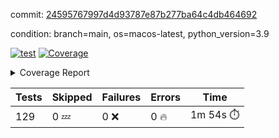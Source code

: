 commit: [24595767997d4d93787e87b277ba64c4db464692](https://github.com/rcmdnk/homebrew-file/tree/24595767997d4d93787e87b277ba64c4db464692)

condition: branch=main, os=macos-latest, python_version=3.9

[![test](https://github.com/rcmdnk/homebrew-file/actions/workflows/test.yml/badge.svg)](https://github.com/rcmdnk/homebrew-file/actions/runs/16005824276)
<a href="https://github.com/rcmdnk/homebrew-file/blob/24595767997d4d93787e87b277ba64c4db464692/README.md"><img alt="Coverage" src="https://img.shields.io/badge/Coverage-62%25-yellow.svg" /></a><details><summary>Coverage Report </summary><table><tr><th>File</th><th>Stmts</th><th>Miss</th><th>Cover</th><th>Missing</th></tr><tbody><tr><td colspan="5"><b>bin</b></td></tr><tr><td>&nbsp; &nbsp;<a href="https://github.com/rcmdnk/homebrew-file/blob/24595767997d4d93787e87b277ba64c4db464692/bin/brew-file">brew-file</a></td><td>2162</td><td>815</td><td>62%</td><td><a href="https://github.com/rcmdnk/homebrew-file/blob/24595767997d4d93787e87b277ba64c4db464692/bin/brew-file#L56-L62">56&ndash;62</a>, <a href="https://github.com/rcmdnk/homebrew-file/blob/24595767997d4d93787e87b277ba64c4db464692/bin/brew-file#L149">149</a>, <a href="https://github.com/rcmdnk/homebrew-file/blob/24595767997d4d93787e87b277ba64c4db464692/bin/brew-file#L161">161</a>, <a href="https://github.com/rcmdnk/homebrew-file/blob/24595767997d4d93787e87b277ba64c4db464692/bin/brew-file#L164">164</a>, <a href="https://github.com/rcmdnk/homebrew-file/blob/24595767997d4d93787e87b277ba64c4db464692/bin/brew-file#L213">213</a>, <a href="https://github.com/rcmdnk/homebrew-file/blob/24595767997d4d93787e87b277ba64c4db464692/bin/brew-file#L307">307</a>, <a href="https://github.com/rcmdnk/homebrew-file/blob/24595767997d4d93787e87b277ba64c4db464692/bin/brew-file#L310">310</a>, <a href="https://github.com/rcmdnk/homebrew-file/blob/24595767997d4d93787e87b277ba64c4db464692/bin/brew-file#L378-L380">378&ndash;380</a>, <a href="https://github.com/rcmdnk/homebrew-file/blob/24595767997d4d93787e87b277ba64c4db464692/bin/brew-file#L389-L390">389&ndash;390</a>, <a href="https://github.com/rcmdnk/homebrew-file/blob/24595767997d4d93787e87b277ba64c4db464692/bin/brew-file#L484">484</a>, <a href="https://github.com/rcmdnk/homebrew-file/blob/24595767997d4d93787e87b277ba64c4db464692/bin/brew-file#L490-L493">490&ndash;493</a>, <a href="https://github.com/rcmdnk/homebrew-file/blob/24595767997d4d93787e87b277ba64c4db464692/bin/brew-file#L531-L555">531&ndash;555</a>, <a href="https://github.com/rcmdnk/homebrew-file/blob/24595767997d4d93787e87b277ba64c4db464692/bin/brew-file#L559-L567">559&ndash;567</a>, <a href="https://github.com/rcmdnk/homebrew-file/blob/24595767997d4d93787e87b277ba64c4db464692/bin/brew-file#L693">693</a>, <a href="https://github.com/rcmdnk/homebrew-file/blob/24595767997d4d93787e87b277ba64c4db464692/bin/brew-file#L813-L817">813&ndash;817</a>, <a href="https://github.com/rcmdnk/homebrew-file/blob/24595767997d4d93787e87b277ba64c4db464692/bin/brew-file#L830-L835">830&ndash;835</a>, <a href="https://github.com/rcmdnk/homebrew-file/blob/24595767997d4d93787e87b277ba64c4db464692/bin/brew-file#L846">846</a>, <a href="https://github.com/rcmdnk/homebrew-file/blob/24595767997d4d93787e87b277ba64c4db464692/bin/brew-file#L863">863</a>, <a href="https://github.com/rcmdnk/homebrew-file/blob/24595767997d4d93787e87b277ba64c4db464692/bin/brew-file#L867-L875">867&ndash;875</a>, <a href="https://github.com/rcmdnk/homebrew-file/blob/24595767997d4d93787e87b277ba64c4db464692/bin/brew-file#L884-L887">884&ndash;887</a>, <a href="https://github.com/rcmdnk/homebrew-file/blob/24595767997d4d93787e87b277ba64c4db464692/bin/brew-file#L889-L892">889&ndash;892</a>, <a href="https://github.com/rcmdnk/homebrew-file/blob/24595767997d4d93787e87b277ba64c4db464692/bin/brew-file#L894-L897">894&ndash;897</a>, <a href="https://github.com/rcmdnk/homebrew-file/blob/24595767997d4d93787e87b277ba64c4db464692/bin/brew-file#L908-L926">908&ndash;926</a>, <a href="https://github.com/rcmdnk/homebrew-file/blob/24595767997d4d93787e87b277ba64c4db464692/bin/brew-file#L977-L987">977&ndash;987</a>, <a href="https://github.com/rcmdnk/homebrew-file/blob/24595767997d4d93787e87b277ba64c4db464692/bin/brew-file#L990-L1017">990&ndash;1017</a>, <a href="https://github.com/rcmdnk/homebrew-file/blob/24595767997d4d93787e87b277ba64c4db464692/bin/brew-file#L1033-L1048">1033&ndash;1048</a>, <a href="https://github.com/rcmdnk/homebrew-file/blob/24595767997d4d93787e87b277ba64c4db464692/bin/brew-file#L1090">1090</a>, <a href="https://github.com/rcmdnk/homebrew-file/blob/24595767997d4d93787e87b277ba64c4db464692/bin/brew-file#L1106-L1111">1106&ndash;1111</a>, <a href="https://github.com/rcmdnk/homebrew-file/blob/24595767997d4d93787e87b277ba64c4db464692/bin/brew-file#L1115-L1117">1115&ndash;1117</a>, <a href="https://github.com/rcmdnk/homebrew-file/blob/24595767997d4d93787e87b277ba64c4db464692/bin/brew-file#L1121-L1124">1121&ndash;1124</a>, <a href="https://github.com/rcmdnk/homebrew-file/blob/24595767997d4d93787e87b277ba64c4db464692/bin/brew-file#L1128-L1130">1128&ndash;1130</a>, <a href="https://github.com/rcmdnk/homebrew-file/blob/24595767997d4d93787e87b277ba64c4db464692/bin/brew-file#L1134-L1136">1134&ndash;1136</a>, <a href="https://github.com/rcmdnk/homebrew-file/blob/24595767997d4d93787e87b277ba64c4db464692/bin/brew-file#L1140-L1142">1140&ndash;1142</a>, <a href="https://github.com/rcmdnk/homebrew-file/blob/24595767997d4d93787e87b277ba64c4db464692/bin/brew-file#L1146-L1148">1146&ndash;1148</a>, <a href="https://github.com/rcmdnk/homebrew-file/blob/24595767997d4d93787e87b277ba64c4db464692/bin/brew-file#L1152-L1154">1152&ndash;1154</a>, <a href="https://github.com/rcmdnk/homebrew-file/blob/24595767997d4d93787e87b277ba64c4db464692/bin/brew-file#L1158-L1161">1158&ndash;1161</a>, <a href="https://github.com/rcmdnk/homebrew-file/blob/24595767997d4d93787e87b277ba64c4db464692/bin/brew-file#L1165-L1167">1165&ndash;1167</a>, <a href="https://github.com/rcmdnk/homebrew-file/blob/24595767997d4d93787e87b277ba64c4db464692/bin/brew-file#L1185">1185</a>, <a href="https://github.com/rcmdnk/homebrew-file/blob/24595767997d4d93787e87b277ba64c4db464692/bin/brew-file#L1235-L1237">1235&ndash;1237</a>, <a href="https://github.com/rcmdnk/homebrew-file/blob/24595767997d4d93787e87b277ba64c4db464692/bin/brew-file#L1240">1240</a>, <a href="https://github.com/rcmdnk/homebrew-file/blob/24595767997d4d93787e87b277ba64c4db464692/bin/brew-file#L1246">1246</a>, <a href="https://github.com/rcmdnk/homebrew-file/blob/24595767997d4d93787e87b277ba64c4db464692/bin/brew-file#L1268-L1271">1268&ndash;1271</a>, <a href="https://github.com/rcmdnk/homebrew-file/blob/24595767997d4d93787e87b277ba64c4db464692/bin/brew-file#L1349">1349</a>, <a href="https://github.com/rcmdnk/homebrew-file/blob/24595767997d4d93787e87b277ba64c4db464692/bin/brew-file#L1386">1386</a>, <a href="https://github.com/rcmdnk/homebrew-file/blob/24595767997d4d93787e87b277ba64c4db464692/bin/brew-file#L1423">1423</a>, <a href="https://github.com/rcmdnk/homebrew-file/blob/24595767997d4d93787e87b277ba64c4db464692/bin/brew-file#L1426">1426</a>, <a href="https://github.com/rcmdnk/homebrew-file/blob/24595767997d4d93787e87b277ba64c4db464692/bin/brew-file#L1438">1438</a>, <a href="https://github.com/rcmdnk/homebrew-file/blob/24595767997d4d93787e87b277ba64c4db464692/bin/brew-file#L1440">1440</a>, <a href="https://github.com/rcmdnk/homebrew-file/blob/24595767997d4d93787e87b277ba64c4db464692/bin/brew-file#L1475-L1476">1475&ndash;1476</a>, <a href="https://github.com/rcmdnk/homebrew-file/blob/24595767997d4d93787e87b277ba64c4db464692/bin/brew-file#L1481-L1484">1481&ndash;1484</a>, <a href="https://github.com/rcmdnk/homebrew-file/blob/24595767997d4d93787e87b277ba64c4db464692/bin/brew-file#L1514-L1541">1514&ndash;1541</a>, <a href="https://github.com/rcmdnk/homebrew-file/blob/24595767997d4d93787e87b277ba64c4db464692/bin/brew-file#L1548">1548</a>, <a href="https://github.com/rcmdnk/homebrew-file/blob/24595767997d4d93787e87b277ba64c4db464692/bin/brew-file#L1550">1550</a>, <a href="https://github.com/rcmdnk/homebrew-file/blob/24595767997d4d93787e87b277ba64c4db464692/bin/brew-file#L1559-L1560">1559&ndash;1560</a>, <a href="https://github.com/rcmdnk/homebrew-file/blob/24595767997d4d93787e87b277ba64c4db464692/bin/brew-file#L1565">1565</a>, <a href="https://github.com/rcmdnk/homebrew-file/blob/24595767997d4d93787e87b277ba64c4db464692/bin/brew-file#L1571">1571</a>, <a href="https://github.com/rcmdnk/homebrew-file/blob/24595767997d4d93787e87b277ba64c4db464692/bin/brew-file#L1575-L1586">1575&ndash;1586</a>, <a href="https://github.com/rcmdnk/homebrew-file/blob/24595767997d4d93787e87b277ba64c4db464692/bin/brew-file#L1589-L1594">1589&ndash;1594</a>, <a href="https://github.com/rcmdnk/homebrew-file/blob/24595767997d4d93787e87b277ba64c4db464692/bin/brew-file#L1605-L1625">1605&ndash;1625</a>, <a href="https://github.com/rcmdnk/homebrew-file/blob/24595767997d4d93787e87b277ba64c4db464692/bin/brew-file#L1653">1653</a>, <a href="https://github.com/rcmdnk/homebrew-file/blob/24595767997d4d93787e87b277ba64c4db464692/bin/brew-file#L1692-L1699">1692&ndash;1699</a>, <a href="https://github.com/rcmdnk/homebrew-file/blob/24595767997d4d93787e87b277ba64c4db464692/bin/brew-file#L1706-L1714">1706&ndash;1714</a>, <a href="https://github.com/rcmdnk/homebrew-file/blob/24595767997d4d93787e87b277ba64c4db464692/bin/brew-file#L1730">1730</a>, <a href="https://github.com/rcmdnk/homebrew-file/blob/24595767997d4d93787e87b277ba64c4db464692/bin/brew-file#L1740">1740</a>, <a href="https://github.com/rcmdnk/homebrew-file/blob/24595767997d4d93787e87b277ba64c4db464692/bin/brew-file#L1746">1746</a>, <a href="https://github.com/rcmdnk/homebrew-file/blob/24595767997d4d93787e87b277ba64c4db464692/bin/brew-file#L1756">1756</a>, <a href="https://github.com/rcmdnk/homebrew-file/blob/24595767997d4d93787e87b277ba64c4db464692/bin/brew-file#L1765-L1766">1765&ndash;1766</a>, <a href="https://github.com/rcmdnk/homebrew-file/blob/24595767997d4d93787e87b277ba64c4db464692/bin/brew-file#L1770">1770</a>, <a href="https://github.com/rcmdnk/homebrew-file/blob/24595767997d4d93787e87b277ba64c4db464692/bin/brew-file#L1776">1776</a>, <a href="https://github.com/rcmdnk/homebrew-file/blob/24595767997d4d93787e87b277ba64c4db464692/bin/brew-file#L1782-L1786">1782&ndash;1786</a>, <a href="https://github.com/rcmdnk/homebrew-file/blob/24595767997d4d93787e87b277ba64c4db464692/bin/brew-file#L1802-L1809">1802&ndash;1809</a>, <a href="https://github.com/rcmdnk/homebrew-file/blob/24595767997d4d93787e87b277ba64c4db464692/bin/brew-file#L1816-L1820">1816&ndash;1820</a>, <a href="https://github.com/rcmdnk/homebrew-file/blob/24595767997d4d93787e87b277ba64c4db464692/bin/brew-file#L1824">1824</a>, <a href="https://github.com/rcmdnk/homebrew-file/blob/24595767997d4d93787e87b277ba64c4db464692/bin/brew-file#L1837-L1838">1837&ndash;1838</a>, <a href="https://github.com/rcmdnk/homebrew-file/blob/24595767997d4d93787e87b277ba64c4db464692/bin/brew-file#L1859-L1967">1859&ndash;1967</a>, <a href="https://github.com/rcmdnk/homebrew-file/blob/24595767997d4d93787e87b277ba64c4db464692/bin/brew-file#L1970-L1979">1970&ndash;1979</a>, <a href="https://github.com/rcmdnk/homebrew-file/blob/24595767997d4d93787e87b277ba64c4db464692/bin/brew-file#L1992">1992</a>, <a href="https://github.com/rcmdnk/homebrew-file/blob/24595767997d4d93787e87b277ba64c4db464692/bin/brew-file#L1997">1997</a>, <a href="https://github.com/rcmdnk/homebrew-file/blob/24595767997d4d93787e87b277ba64c4db464692/bin/brew-file#L2002-L2041">2002&ndash;2041</a>, <a href="https://github.com/rcmdnk/homebrew-file/blob/24595767997d4d93787e87b277ba64c4db464692/bin/brew-file#L2051-L2078">2051&ndash;2078</a>, <a href="https://github.com/rcmdnk/homebrew-file/blob/24595767997d4d93787e87b277ba64c4db464692/bin/brew-file#L2082-L2148">2082&ndash;2148</a>, <a href="https://github.com/rcmdnk/homebrew-file/blob/24595767997d4d93787e87b277ba64c4db464692/bin/brew-file#L2155-L2158">2155&ndash;2158</a>, <a href="https://github.com/rcmdnk/homebrew-file/blob/24595767997d4d93787e87b277ba64c4db464692/bin/brew-file#L2167-L2170">2167&ndash;2170</a>, <a href="https://github.com/rcmdnk/homebrew-file/blob/24595767997d4d93787e87b277ba64c4db464692/bin/brew-file#L2179-L2182">2179&ndash;2182</a>, <a href="https://github.com/rcmdnk/homebrew-file/blob/24595767997d4d93787e87b277ba64c4db464692/bin/brew-file#L2191-L2212">2191&ndash;2212</a>, <a href="https://github.com/rcmdnk/homebrew-file/blob/24595767997d4d93787e87b277ba64c4db464692/bin/brew-file#L2222-L2240">2222&ndash;2240</a>, <a href="https://github.com/rcmdnk/homebrew-file/blob/24595767997d4d93787e87b277ba64c4db464692/bin/brew-file#L2249-L2259">2249&ndash;2259</a>, <a href="https://github.com/rcmdnk/homebrew-file/blob/24595767997d4d93787e87b277ba64c4db464692/bin/brew-file#L2262-L2277">2262&ndash;2277</a>, <a href="https://github.com/rcmdnk/homebrew-file/blob/24595767997d4d93787e87b277ba64c4db464692/bin/brew-file#L2280-L2292">2280&ndash;2292</a>, <a href="https://github.com/rcmdnk/homebrew-file/blob/24595767997d4d93787e87b277ba64c4db464692/bin/brew-file#L2299">2299</a>, <a href="https://github.com/rcmdnk/homebrew-file/blob/24595767997d4d93787e87b277ba64c4db464692/bin/brew-file#L2303-L2310">2303&ndash;2310</a>, <a href="https://github.com/rcmdnk/homebrew-file/blob/24595767997d4d93787e87b277ba64c4db464692/bin/brew-file#L2317-L2318">2317&ndash;2318</a>, <a href="https://github.com/rcmdnk/homebrew-file/blob/24595767997d4d93787e87b277ba64c4db464692/bin/brew-file#L2347">2347</a>, <a href="https://github.com/rcmdnk/homebrew-file/blob/24595767997d4d93787e87b277ba64c4db464692/bin/brew-file#L2353">2353</a>, <a href="https://github.com/rcmdnk/homebrew-file/blob/24595767997d4d93787e87b277ba64c4db464692/bin/brew-file#L2361-L2365">2361&ndash;2365</a>, <a href="https://github.com/rcmdnk/homebrew-file/blob/24595767997d4d93787e87b277ba64c4db464692/bin/brew-file#L2376-L2379">2376&ndash;2379</a>, <a href="https://github.com/rcmdnk/homebrew-file/blob/24595767997d4d93787e87b277ba64c4db464692/bin/brew-file#L2386">2386</a>, <a href="https://github.com/rcmdnk/homebrew-file/blob/24595767997d4d93787e87b277ba64c4db464692/bin/brew-file#L2393">2393</a>, <a href="https://github.com/rcmdnk/homebrew-file/blob/24595767997d4d93787e87b277ba64c4db464692/bin/brew-file#L2397">2397</a>, <a href="https://github.com/rcmdnk/homebrew-file/blob/24595767997d4d93787e87b277ba64c4db464692/bin/brew-file#L2418-L2451">2418&ndash;2451</a>, <a href="https://github.com/rcmdnk/homebrew-file/blob/24595767997d4d93787e87b277ba64c4db464692/bin/brew-file#L2471">2471</a>, <a href="https://github.com/rcmdnk/homebrew-file/blob/24595767997d4d93787e87b277ba64c4db464692/bin/brew-file#L2488-L2489">2488&ndash;2489</a>, <a href="https://github.com/rcmdnk/homebrew-file/blob/24595767997d4d93787e87b277ba64c4db464692/bin/brew-file#L2493">2493</a>, <a href="https://github.com/rcmdnk/homebrew-file/blob/24595767997d4d93787e87b277ba64c4db464692/bin/brew-file#L2498-L2499">2498&ndash;2499</a>, <a href="https://github.com/rcmdnk/homebrew-file/blob/24595767997d4d93787e87b277ba64c4db464692/bin/brew-file#L2505-L2525">2505&ndash;2525</a>, <a href="https://github.com/rcmdnk/homebrew-file/blob/24595767997d4d93787e87b277ba64c4db464692/bin/brew-file#L2529-L2539">2529&ndash;2539</a>, <a href="https://github.com/rcmdnk/homebrew-file/blob/24595767997d4d93787e87b277ba64c4db464692/bin/brew-file#L2542">2542</a>, <a href="https://github.com/rcmdnk/homebrew-file/blob/24595767997d4d93787e87b277ba64c4db464692/bin/brew-file#L2558">2558</a>, <a href="https://github.com/rcmdnk/homebrew-file/blob/24595767997d4d93787e87b277ba64c4db464692/bin/brew-file#L2562-L2568">2562&ndash;2568</a>, <a href="https://github.com/rcmdnk/homebrew-file/blob/24595767997d4d93787e87b277ba64c4db464692/bin/brew-file#L2570">2570</a>, <a href="https://github.com/rcmdnk/homebrew-file/blob/24595767997d4d93787e87b277ba64c4db464692/bin/brew-file#L2576">2576</a>, <a href="https://github.com/rcmdnk/homebrew-file/blob/24595767997d4d93787e87b277ba64c4db464692/bin/brew-file#L2605-L2617">2605&ndash;2617</a>, <a href="https://github.com/rcmdnk/homebrew-file/blob/24595767997d4d93787e87b277ba64c4db464692/bin/brew-file#L2633-L2634">2633&ndash;2634</a>, <a href="https://github.com/rcmdnk/homebrew-file/blob/24595767997d4d93787e87b277ba64c4db464692/bin/brew-file#L2636">2636</a>, <a href="https://github.com/rcmdnk/homebrew-file/blob/24595767997d4d93787e87b277ba64c4db464692/bin/brew-file#L2646">2646</a>, <a href="https://github.com/rcmdnk/homebrew-file/blob/24595767997d4d93787e87b277ba64c4db464692/bin/brew-file#L2661-L2908">2661&ndash;2908</a>, <a href="https://github.com/rcmdnk/homebrew-file/blob/24595767997d4d93787e87b277ba64c4db464692/bin/brew-file#L2928-L2930">2928&ndash;2930</a>, <a href="https://github.com/rcmdnk/homebrew-file/blob/24595767997d4d93787e87b277ba64c4db464692/bin/brew-file#L2939-L2949">2939&ndash;2949</a>, <a href="https://github.com/rcmdnk/homebrew-file/blob/24595767997d4d93787e87b277ba64c4db464692/bin/brew-file#L2961-L2967">2961&ndash;2967</a>, <a href="https://github.com/rcmdnk/homebrew-file/blob/24595767997d4d93787e87b277ba64c4db464692/bin/brew-file#L2979-L2993">2979&ndash;2993</a>, <a href="https://github.com/rcmdnk/homebrew-file/blob/24595767997d4d93787e87b277ba64c4db464692/bin/brew-file#L2999-L3036">2999&ndash;3036</a>, <a href="https://github.com/rcmdnk/homebrew-file/blob/24595767997d4d93787e87b277ba64c4db464692/bin/brew-file#L3044-L3068">3044&ndash;3068</a>, <a href="https://github.com/rcmdnk/homebrew-file/blob/24595767997d4d93787e87b277ba64c4db464692/bin/brew-file#L3072-L3085">3072&ndash;3085</a>, <a href="https://github.com/rcmdnk/homebrew-file/blob/24595767997d4d93787e87b277ba64c4db464692/bin/brew-file#L3089-L3102">3089&ndash;3102</a>, <a href="https://github.com/rcmdnk/homebrew-file/blob/24595767997d4d93787e87b277ba64c4db464692/bin/brew-file#L3106">3106</a>, <a href="https://github.com/rcmdnk/homebrew-file/blob/24595767997d4d93787e87b277ba64c4db464692/bin/brew-file#L3136-L3137">3136&ndash;3137</a>, <a href="https://github.com/rcmdnk/homebrew-file/blob/24595767997d4d93787e87b277ba64c4db464692/bin/brew-file#L3228">3228</a>, <a href="https://github.com/rcmdnk/homebrew-file/blob/24595767997d4d93787e87b277ba64c4db464692/bin/brew-file#L3230">3230</a>, <a href="https://github.com/rcmdnk/homebrew-file/blob/24595767997d4d93787e87b277ba64c4db464692/bin/brew-file#L3235-L3246">3235&ndash;3246</a>, <a href="https://github.com/rcmdnk/homebrew-file/blob/24595767997d4d93787e87b277ba64c4db464692/bin/brew-file#L3262">3262</a>, <a href="https://github.com/rcmdnk/homebrew-file/blob/24595767997d4d93787e87b277ba64c4db464692/bin/brew-file#L3280-L3297">3280&ndash;3297</a>, <a href="https://github.com/rcmdnk/homebrew-file/blob/24595767997d4d93787e87b277ba64c4db464692/bin/brew-file#L3320">3320</a>, <a href="https://github.com/rcmdnk/homebrew-file/blob/24595767997d4d93787e87b277ba64c4db464692/bin/brew-file#L3326">3326</a>, <a href="https://github.com/rcmdnk/homebrew-file/blob/24595767997d4d93787e87b277ba64c4db464692/bin/brew-file#L3330-L3341">3330&ndash;3341</a>, <a href="https://github.com/rcmdnk/homebrew-file/blob/24595767997d4d93787e87b277ba64c4db464692/bin/brew-file#L3350">3350</a>, <a href="https://github.com/rcmdnk/homebrew-file/blob/24595767997d4d93787e87b277ba64c4db464692/bin/brew-file#L3362">3362</a>, <a href="https://github.com/rcmdnk/homebrew-file/blob/24595767997d4d93787e87b277ba64c4db464692/bin/brew-file#L3364-L3368">3364&ndash;3368</a>, <a href="https://github.com/rcmdnk/homebrew-file/blob/24595767997d4d93787e87b277ba64c4db464692/bin/brew-file#L3372-L3375">3372&ndash;3375</a>, <a href="https://github.com/rcmdnk/homebrew-file/blob/24595767997d4d93787e87b277ba64c4db464692/bin/brew-file#L3378-L3381">3378&ndash;3381</a>, <a href="https://github.com/rcmdnk/homebrew-file/blob/24595767997d4d93787e87b277ba64c4db464692/bin/brew-file#L3384-L3392">3384&ndash;3392</a>, <a href="https://github.com/rcmdnk/homebrew-file/blob/24595767997d4d93787e87b277ba64c4db464692/bin/brew-file#L3421-L3428">3421&ndash;3428</a>, <a href="https://github.com/rcmdnk/homebrew-file/blob/24595767997d4d93787e87b277ba64c4db464692/bin/brew-file#L3439-L3446">3439&ndash;3446</a>, <a href="https://github.com/rcmdnk/homebrew-file/blob/24595767997d4d93787e87b277ba64c4db464692/bin/brew-file#L3527-L3529">3527&ndash;3529</a>, <a href="https://github.com/rcmdnk/homebrew-file/blob/24595767997d4d93787e87b277ba64c4db464692/bin/brew-file#L3552">3552</a>, <a href="https://github.com/rcmdnk/homebrew-file/blob/24595767997d4d93787e87b277ba64c4db464692/bin/brew-file#L3558">3558</a>, <a href="https://github.com/rcmdnk/homebrew-file/blob/24595767997d4d93787e87b277ba64c4db464692/bin/brew-file#L4121-L4122">4121&ndash;4122</a>, <a href="https://github.com/rcmdnk/homebrew-file/blob/24595767997d4d93787e87b277ba64c4db464692/bin/brew-file#L4125">4125</a>, <a href="https://github.com/rcmdnk/homebrew-file/blob/24595767997d4d93787e87b277ba64c4db464692/bin/brew-file#L4129">4129</a>, <a href="https://github.com/rcmdnk/homebrew-file/blob/24595767997d4d93787e87b277ba64c4db464692/bin/brew-file#L4137">4137</a>, <a href="https://github.com/rcmdnk/homebrew-file/blob/24595767997d4d93787e87b277ba64c4db464692/bin/brew-file#L4142-L4144">4142&ndash;4144</a>, <a href="https://github.com/rcmdnk/homebrew-file/blob/24595767997d4d93787e87b277ba64c4db464692/bin/brew-file#L4146-L4148">4146&ndash;4148</a>, <a href="https://github.com/rcmdnk/homebrew-file/blob/24595767997d4d93787e87b277ba64c4db464692/bin/brew-file#L4153-L4154">4153&ndash;4154</a>, <a href="https://github.com/rcmdnk/homebrew-file/blob/24595767997d4d93787e87b277ba64c4db464692/bin/brew-file#L4156-L4158">4156&ndash;4158</a>, <a href="https://github.com/rcmdnk/homebrew-file/blob/24595767997d4d93787e87b277ba64c4db464692/bin/brew-file#L4160-L4161">4160&ndash;4161</a>, <a href="https://github.com/rcmdnk/homebrew-file/blob/24595767997d4d93787e87b277ba64c4db464692/bin/brew-file#L4163-L4237">4163&ndash;4237</a>, <a href="https://github.com/rcmdnk/homebrew-file/blob/24595767997d4d93787e87b277ba64c4db464692/bin/brew-file#L4243-L4253">4243&ndash;4253</a></td></tr><tr><td><b>TOTAL</b></td><td><b>2162</b></td><td><b>815</b></td><td><b>62%</b></td><td>&nbsp;</td></tr></tbody></table></details>

| Tests | Skipped | Failures | Errors | Time |
| ----- | ------- | -------- | -------- | ------------------ |
| 129 | 0 :zzz: | 0 :x: | 0 :fire: | 1m 54s :stopwatch: |

